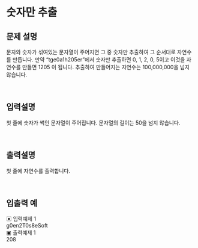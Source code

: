 # 숫자만 추출

## 문제 설명
문자와 숫자가 섞여있는 문자열이 주어지면 그 중 숫자만 추출하여 그 순서대로 자연수를 만듭니다.
만약 “tge0a1h205er”에서 숫자만 추출하면 0, 1, 2, 0, 5이고 이것을 자연수를 만들면 1205 이 됩니다.
추출하여 만들어지는 자연수는 100,000,000을 넘지 않습니다.

<br>

## 입력설명
첫 줄에 숫자가 썩인 문자열이 주어집니다. 문자열의 길이는 50을 넘지 않습니다.

<br>

## 출력설명
첫 줄에 자연수를 출력합니다.

<br>

## 입출력 예
▣ 입력예제 1 <br> 
g0en2T0s8eSoft <br>
▣ 출력예제 1 <br> 
208 <br>